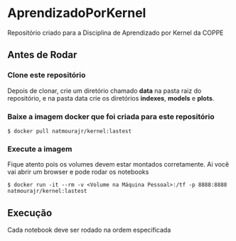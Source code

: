 # AprendizadoPorKernel
Repositório criado para a Disciplina de Aprendizado por Kernel da COPPE

## Antes de Rodar
### Clone este repositório
Depois de clonar, crie um diretório chamado **data** na pasta raiz do repositório, e na pasta data crie os diretórios **indexes**, **models** e **plots**.
### Baixe a imagem docker que foi criada para este repositório
```
$ docker pull natmourajr/kernel:lastest
```
### Execute a imagem
Fique atento pois os volumes devem estar montados corretamente. Ai você vai abrir um browser e pode rodar os notebooks
```
$ docker run -it --rm -v <Volume na Máquina Pessoal>:/tf -p 8888:8888 natmourajr/kernel:lastest
```
## Execução
Cada notebook deve ser rodado na ordem especificada